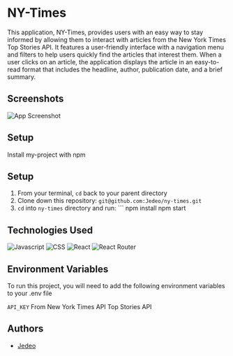 
# NY-Times

This application, NY-Times, provides users with an easy way to stay informed by allowing them to interact with articles from the New York Times Top Stories API. It features a user-friendly interface with a navigation menu and filters to help users quickly find the articles that interest them. When a user clicks on an article, the application displays the article in an easy-to-read format that includes the headline, author, publication date, and a brief summary.


## Screenshots

![App Screenshot](https://via.placeholder.com/468x300?text=App+Screenshot+Here)


## Setup

Install my-project with npm

## Setup
  1. From your terminal, `cd` back to your parent directory
  2. Clone down this repository:
    ```
    git@github.com:Jedeo/ny-times.git
    ```
  3. `cd` into `ny-times` directory and run:
    ```
    npm install
    npm start
    
## Technologies Used

![Javascript](https://img.shields.io/badge/JavaScript-323330?style=for-the-badge&logo=javascript&logoColor=F7DF1E) 
![CSS](https://img.shields.io/badge/CSS3-1572B6?style=for-the-badge&logo=css3&logoColor=white) 
![React](https://img.shields.io/badge/react-%2320232a.svg?style=for-the-badge&logo=react&logoColor=%2361DAFB) 
![React Router](https://img.shields.io/badge/React_Router-CA4245?style=for-the-badge&logo=react-router&logoColor=white) 

## Environment Variables

To run this project, you will need to add the following environment variables to your .env file

`API_KEY` From  New York Times API Top Stories API 



## Authors

- [Jedeo](https://www.github.com/Jedeo)





